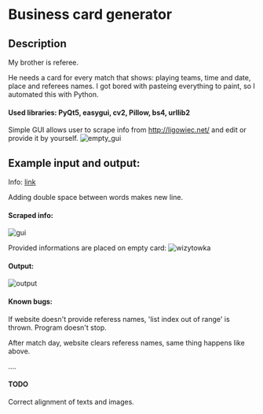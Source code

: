 # Business card generator

## Description
My brother is referee.

He needs a card for every match that shows: playing teams, time and date, place and referees names.
I got bored with pasteing everything to paint, so I automated this with Python. 

#### Used libraries: PyQt5, easygui, cv2, Pillow, bs4, urllib2

Simple GUI allows user to scrape info from http://ligowiec.net/ and edit or provide it by yourself.
![empty_gui](https://user-images.githubusercontent.com/34914611/98465273-5fd67c80-21c8-11eb-95b8-efdd20ce8121.PNG)

## Example input and output:

Info: [link](http://ligowiec.net/mecz/142150/polonia-gizyn-iskra-ii-banie/komentarze/0)

Adding double space between words makes new line.

#### Scraped info:

![gui](https://user-images.githubusercontent.com/34914611/98465274-5fd67c80-21c8-11eb-9401-13c2e2905eb7.PNG)


Provided informations are placed on empty card:
![wizytowka](https://user-images.githubusercontent.com/34914611/98465272-5f3de600-21c8-11eb-9a40-560e61521514.png)

#### Output:

![output](https://user-images.githubusercontent.com/34914611/98465270-5ea54f80-21c8-11eb-8eb3-8d27fa988536.png)


#### Known bugs:
If website doesn't provide referess names, 'list index out of range' is thrown. Program doesn't stop.

After match day, website clears referess names, same thing happens like above.

....

#### TODO
Correct alignment of texts and images.
